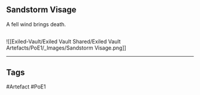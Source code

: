 ## Sandstorm Visage
A fell wind brings death.
##
![[Exiled-Vault/Exiled Vault Shared/Exiled Vault Artefacts/PoE1/_Images/Sandstorm Visage.png]]

---
## Tags
#Artefact
#PoE1